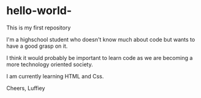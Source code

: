 # hello-world-
This is my first repository

I'm a highschool student who doesn't know much about code but wants to have a good grasp on it.

I think it would probably be important to learn code as we are becoming a more technology oriented society.

I am currently learning HTML and Css. 

Cheers,
Luffiey
